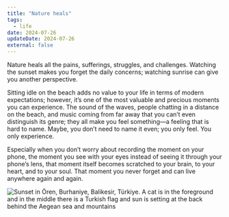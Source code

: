 ```yaml
---
title: "Nature heals"
tags:
  - life
date: 2024-07-26
updateDate: 2024-07-26
external: false
---
```


Nature heals all the pains, sufferings, struggles, and challenges. Watching the sunset makes you forget the daily concerns; watching sunrise can give you another perspective.

Sitting idle on the beach adds no value to your life in terms of modern expectations; however, it’s one of the most valuable and precious moments you can experience. The sound of the waves, people chatting in a distance on the beach, and music coming from far away that you can’t even distinguish its genre; they all make you feel something—a feeling that is hard to name. Maybe, you don’t need to name it even; you only feel. You only experience.

Especially when you don’t worry about recording the moment on your phone, the moment you see with your eyes instead of seeing it through your phone’s lens, that moment itself becomes scratched to your brain, to your heart, and to your soul. That moment you never forget and can live anywhere again and again.

![Sunset in Ören, Burhaniye, Balikesir, Türkiye. A cat is in the foreground and in the middle there is a Turkish flag and sun is setting at the back behind the Aegean sea and mountains](/images/content/journal/2024-07-22-20.16.25.jpg)
